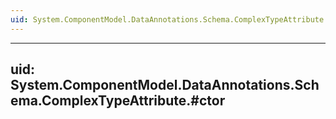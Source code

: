 ```yaml
---
uid: System.ComponentModel.DataAnnotations.Schema.ComplexTypeAttribute
---
```


---
uid: System.ComponentModel.DataAnnotations.Schema.ComplexTypeAttribute.#ctor
---
